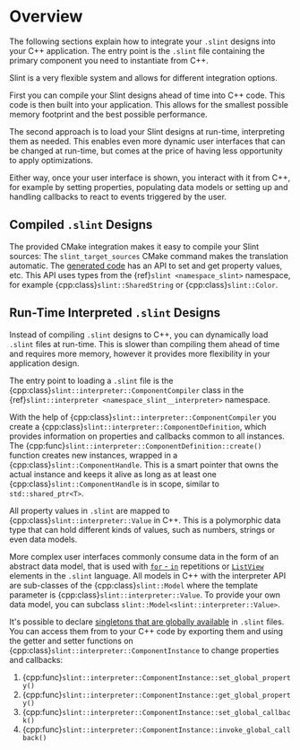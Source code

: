 # Overview

The following sections explain how to integrate your `.slint` designs into your
C++ application. The entry point is the `.slint` file containing the primary
component you need to instantiate from C++.

Slint is a very flexible system and allows for different integration options.

First you can compile your Slint designs ahead of time into C++ code. This
code is then built into your application. This allows for the smallest
possible memory footprint and the best possible performance.

The second approach is to load your Slint designs at run-time, interpreting
them as needed. This enables even more dynamic user interfaces that can be
changed at run-time, but comes at the price of having less opportunity to apply
optimizations.

Either way, once your user interface is shown, you interact with it from C++,
for example by setting properties, populating data models or setting up and
handling callbacks to react to events triggered by the user.

## Compiled `.slint` Designs

The provided CMake integration makes it easy to compile your Slint sources:
The `slint_target_sources` CMake command makes the translation automatic. The
[generated code](generated_code.md) has an API to set and get property values,
etc. This API uses types from the {ref}`slint <namespace_slint>` namespace, for
example {cpp:class}`slint::SharedString` or {cpp:class}`slint::Color`.

## Run-Time Interpreted `.slint` Designs

Instead of compiling `.slint` designs to C++, you can dynamically load `.slint`
files at run-time. This is slower than compiling them ahead of time and requires
more memory, however it provides more flexibility in your application design.

The entry point to loading a `.slint` file is the
{cpp:class}`slint::interpreter::ComponentCompiler` class in the
{ref}`slint::interpreter <namespace_slint__interpreter>` namespace.

With the help of {cpp:class}`slint::interpreter::ComponentCompiler` you create
a {cpp:class}`slint::interpreter::ComponentDefinition`, which provides
information on properties and callbacks common to all instances. The
{cpp:func}`slint::interpreter::ComponentDefinition::create()` function creates
new instances, wrapped in a {cpp:class}`slint::ComponentHandle`. This is a smart
pointer that owns the actual instance and keeps it alive as long as at least one
{cpp:class}`slint::ComponentHandle` is in scope, similar to
`std::shared_ptr<T>`.

All property values in `.slint` are mapped to
{cpp:class}`slint::interpreter::Value` in C++. This is a polymorphic data type
that can hold different kinds of values, such as numbers, strings or even data
models.

More complex user interfaces commonly consume data in the form of an abstract
data model, that is used with [`for` - `in`](../slint/src/repetitions.html)
repetitions or [`ListView`](../slint/src/widgets.html#listview) elements in the
`.slint` language. All models in C++ with the interpreter API are sub-classes
of the {cpp:class}`slint::Model` where the template parameter is
{cpp:class}`slint::interpreter::Value`. To provide your own data model, you can
subclass `slint::Model<slint::interpreter::Value>`.

It's possible to declare [singletons that are globally available](../slint/src/globals.html)
in `.slint` files. You can access them from to your C++ code by exporting them
and using the getter and setter functions on
{cpp:class}`slint::interpreter::ComponentInstance` to change properties and
callbacks:

1. {cpp:func}`slint::interpreter::ComponentInstance::set_global_property()`
1. {cpp:func}`slint::interpreter::ComponentInstance::get_global_property()`
1. {cpp:func}`slint::interpreter::ComponentInstance::set_global_callback()`
1. {cpp:func}`slint::interpreter::ComponentInstance::invoke_global_callback()`
